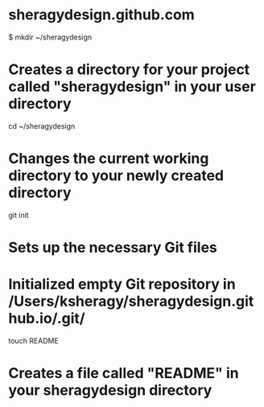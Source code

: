 sheragydesign.github.com
========================
$ mkdir ~/sheragydesign
# Creates a directory for your project called "sheragydesign" in your user directory

cd ~/sheragydesign
# Changes the current working directory to your newly created directory

git init
# Sets up the necessary Git files
# Initialized empty Git repository in /Users/ksheragy/sheragydesign.github.io/.git/

touch README
# Creates a file called "README" in your sheragydesign directory
